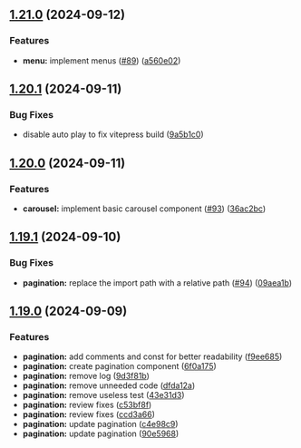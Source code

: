 ## [1.21.0](https://github.com/acronis/ui-component-library/compare/v1.20.1...v1.21.0) (2024-09-12)


### Features

* **menu:** implement menus ([#89](https://github.com/acronis/ui-component-library/issues/89)) ([a560e02](https://github.com/acronis/ui-component-library/commit/a560e02357f8f63de966d9b479b88a5cae6cfe8d))

## [1.20.1](https://github.com/acronis/ui-component-library/compare/v1.20.0...v1.20.1) (2024-09-11)


### Bug Fixes

* disable auto play to fix vitepress build ([9a5b1c0](https://github.com/acronis/ui-component-library/commit/9a5b1c0cfafe3a874c7d6558f4e8fadfec030bbf))

## [1.20.0](https://github.com/acronis/ui-component-library/compare/v1.19.1...v1.20.0) (2024-09-11)


### Features

* **carousel:**  implement basic carousel component ([#93](https://github.com/acronis/ui-component-library/issues/93)) ([36ac2bc](https://github.com/acronis/ui-component-library/commit/36ac2bc72c8aa2790de01248bf57a888caf6d907))

## [1.19.1](https://github.com/acronis/ui-component-library/compare/v1.19.0...v1.19.1) (2024-09-10)


### Bug Fixes

* **pagination:** replace the import path with a relative path ([#94](https://github.com/acronis/ui-component-library/issues/94)) ([09aea1b](https://github.com/acronis/ui-component-library/commit/09aea1b9015c6a6af44448efa632f95e4d6ce944))

## [1.19.0](https://github.com/acronis/ui-component-library/compare/v1.18.7...v1.19.0) (2024-09-09)


### Features

* **pagination:** add comments and const for better readability ([f9ee685](https://github.com/acronis/ui-component-library/commit/f9ee685c8648fbcd6ff5fc28cae5aedf642a8c32))
* **pagination:** create pagination component ([6f0a175](https://github.com/acronis/ui-component-library/commit/6f0a175f689f9a1f862a90793c2715461abd4e9e))
* **pagination:** remove log ([9d3f81b](https://github.com/acronis/ui-component-library/commit/9d3f81b182f187c2122aea139eadaec9520f414f))
* **pagination:** remove unneeded code ([dfda12a](https://github.com/acronis/ui-component-library/commit/dfda12a8000f75578b28f8cffd02e8474f9f0048))
* **pagination:** remove useless test ([43e31d3](https://github.com/acronis/ui-component-library/commit/43e31d3250e81ead9282668dc218a5d732e9a61c))
* **pagination:** review fixes ([c53bf8f](https://github.com/acronis/ui-component-library/commit/c53bf8fd1174a655befb2f6fc1974ab647828925))
* **pagination:** review fixes ([ccd3a66](https://github.com/acronis/ui-component-library/commit/ccd3a668c4683c621ecf3d0caef7ee5e6cc1c015))
* **pagination:** update pagination ([c4e98c9](https://github.com/acronis/ui-component-library/commit/c4e98c934768792be2d66e3af9efeb9e87daae27))
* **pagination:** update pagination ([90e5968](https://github.com/acronis/ui-component-library/commit/90e59684fc83598e376b3180806a8683e256ebbd))

